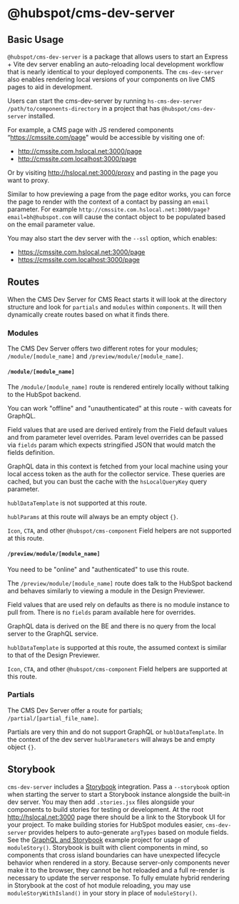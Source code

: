 
# @hubspot/cms-dev-server

## Basic Usage

`@hubspot/cms-dev-server` is a package that allows users to start an Express + Vite dev server enabling an auto-reloading local development workflow that is nearly identical to your deployed components. The `cms-dev-server` also enables rendering local versions of your components on live CMS pages to aid in development.

Users can start the cms-dev-server by running `hs-cms-dev-server /path/to/components-directory` in a project that has `@hubspot/cms-dev-server` installed.

For example, a CMS page with JS rendered components “https://cmssite.com/page" would be accessible by visiting one of:

- http://cmssite.com.hslocal.net:3000/page
- http://cmssite.com.localhost:3000/page

Or by visiting http://hslocal.net:3000/proxy and pasting in the page you want to proxy.

Similar to how previewing a page from the page editor works, you can force the page to render with the context of a contact by passing an `email` parameter. For example `http://cmssite.com.hslocal.net:3000/page?email=bh@hubspot.com` will cause the contact object to be populated based on the email parameter value.

You may also start the dev server with the `--ssl` option, which enables:

- https://cmssite.com.hslocal.net:3000/page
- https://cmssite.com.localhost:3000/page

## Routes

When the CMS Dev Server for CMS React starts it will look at the directory structure and look for `partials` and `modules` within `components`. It will then dynamically create routes based on what it finds there.

### Modules

The CMS Dev Server offers two different rotes for your modules; `/module/[module_name]` and `/preview/module/[module_name]`.

#### `/module/[module_name]`

The `/module/[module_name]` route is rendered entirely locally without talking to the HubSpot backend.

You can work "offline" and "unauthenticated" at this route - with caveats for GraphQL.

Field values that are used are derived entirely from the Field default values and from parameter level overrides. Param level overrides can be passed via `fields` param which expects stringified JSON that would match the fields definition.

GraphQL data in this context is fetched from your local machine using your local access token as the auth for the collector service. These queries are cached, but you can bust the cache with the `hsLocalQueryKey` query parameter.

`hublDataTemplate` is not supported at this route.

`hublParams` at this route will always be an empty object `{}`.

`Icon`, `CTA`, and other `@hubspot/cms-component` Field helpers are not supported at this route.

#### `/preview/module/[module_name]`

You need to be "online" and "authenticated" to use this route.

The `/preview/module/[module_name]` route does talk to the HubSpot backend and behaves similarly to viewing a module in the Design Previewer.

Field values that are used rely on defaults as there is no module instance to pull from. There is no `fields` param available here for overrides.

GraphQL data is derived on the BE and there is no query from the local server to the GraphQL service.

`hublDataTemplate` is supported at this route, the assumed context is similar to that of the Design Previewer.

`Icon`, `CTA`, and other `@hubspot/cms-component` Field helpers are supported at this route.

### Partials

The CMS Dev Server offer a route for partials; `/partial/[partial_file_name]`.

Partials are very thin and do not support GraphQL or `hublDataTemplate`. In the context of the dev server `hublParameters` will always be and empty object `{}`.

## Storybook

`cms-dev-server` includes a [Storybook](https://storybook.js.org/) integration. Pass a `--storybook` option when starting the server to start a Storybook instance alongside the built-in dev server. You may then add `.stories.jsx` files alongside your components to build stories for testing or development. At the root http://hslocal.net:3000 page there should be a link to the Storybook UI for your project.
To make building stories for HubSpot modules easier, `cms-dev-server` provides helpers to auto-generate `argTypes` based on module fields. See the [GraphQL and Storybook](https://github.com/HubSpot/cms-react/tree/main/graphql-storybook/gql-storybook-project/gql-storybook-app) example project for usage of `moduleStory()`.
Storybook is built with client components in mind, so components that cross island boundaries can have unexpected lifecycle behavior when rendered in a story. Because server-only components never make it to the browser, they cannot be hot reloaded and a full re-render is necessary to update the server response. To fully emulate hybrid rendering in Storybook at the cost of hot module reloading, you may use `moduleStoryWithIsland()` in your story in place of `moduleStory()`.
